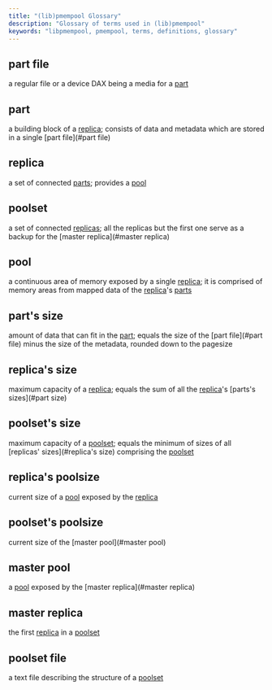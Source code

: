 ```yaml
---
title: "(lib)pmempool Glossary"
description: "Glossary of terms used in (lib)pmempool"
keywords: "libpmempool, pmempool, terms, definitions, glossary"
---
```


## part file

a regular file or a device DAX being a media for a [part](#part)

## part

a building block of a [replica](#replica); consists of data and metadata which
are stored in a single [part file](#part file)

## replica

a set of connected [parts](#part); provides a [pool](#pool)

## poolset

a set of connected [replicas](#replica); all the replicas but the first one
serve as a backup for the [master replica](#master replica)

## pool
a continuous area of memory exposed by a single [replica](#replica); it is
comprised of memory areas from mapped data of the [replica](#replica)'s
[parts](#part)

## part's size

amount of data that can fit in the [part](#part); equals the size of the
[part file](#part file) minus the size of the metadata, rounded down to the
pagesize

## replica's size

maximum capacity of a [replica](#replica); equals the sum of all the
[replica](#replica)'s [parts's sizes](#part size)

## poolset's size

maximum capacity of a [poolset](#poolset); equals the minimum of sizes of all
[replicas' sizes](#replica's size) comprising the [poolset](#poolset)

## replica's poolsize

current size of a [pool](#pool) exposed by the [replica](#replica)

## poolset's poolsize

current size of the [master pool](#master pool)

## master pool

a [pool](#pool) exposed by the [master replica](#master replica)

## master replica

the first [replica](#replica) in a [poolset](#poolset)

## poolset file

a text file describing the structure of a [poolset](#poolset)

